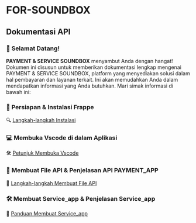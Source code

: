 # **FOR-SOUNDBOX** 

## **Dokumentasi API**

### 🎉 **Selamat Datang!**
**PAYMENT & SERVICE SOUNDBOX** menyambut Anda dengan hangat!
Dokumen ini disusun untuk memberikan dokumentasi lengkap mengenai PAYMENT & SERVICE SOUNDBOX, platform yang menyediakan solusi dalam hal pembayaran dan layanan terkait. Ini akan memudahkan Anda dalam mendapatkan informasi yang Anda butuhkan. Mari simak informasi di bawah ini:


### 🔧 **Persiapan & Instalasi Frappe**
🔍 [Langkah-langkah Instalasi](https://github.com/KenkenOC/FOR-SOUNDBOX/tree/main/Set%20Up%20Frappe)

### 💻 **Membuka Vscode di dalam Aplikasi**
🛠️ [Petunjuk Membuka Vscode](https://github.com/KenkenOC/FOR-SOUNDBOX/tree/main/Membuka%20Vscode%20ke%20dalam%20Apps)

### 📝 **Membuat File API & Penjelasan API PAYMENT_APP**
🎨 [Langkah-langkah Membuat File API](https://github.com/KenkenOC/FOR-SOUNDBOX/tree/main/Membuat%20file%20API%20dan%20Penjelasan%20mengenai%20API%20Payment_app)

### 🛠️ **Membuat Service_app & Penjelasan Service_app**
🔧 [Panduan Membuat Service_app](https://github.com/KenkenOC/FOR-SOUNDBOX/tree/main/Membuat%20SERVICE_APP%20dan%20Penjelasan%20Mengenai%20API%20Service_app)

